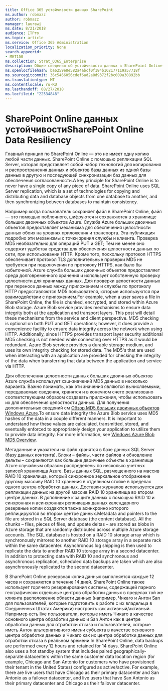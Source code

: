 ```yaml
---
title: Office 365 устойчивости данных SharePoint
ms.author: robmazz
author: robmazz
manager: laurawi
ms.date: 8/21/2018
audience: ITPro
ms.topic: article
ms.service: Office 365 Administration
localization_priority: None
search.appverid:
- MET150
ms.collection: Strat_O365_Enterprise
description: Общие сведения об устойчивости данных в SharePoint Online в Office 365.
ms.openlocfilehash: ba6259e8e582a4abcf0f184b162177119a57718f
ms.sourcegitcommit: 36c5466056cdef6ad2a8d9372f2bc009a30892bb
ms.translationtype: MT
ms.contentlocale: ru-RU
ms.lasthandoff: 08/27/2018
ms.locfileid: "22534848"
---
```

# <a name="sharepoint-online-data-resiliency"></a><span data-ttu-id="d0bfe-103">SharePoint Online данных устойчивости</span><span class="sxs-lookup"><span data-stu-id="d0bfe-103">SharePoint Online Data Resiliency</span></span>
<span data-ttu-id="d0bfe-p101">Главный принцип по SharePoint Online — это не имеет одну копию любой части данных. SharePoint Online с помощью репликации SQL Server, которая представляет собой набор технологий для копирования и распространения данных и объектов базы данных из одной базы данных в другую и последующей синхронизации баз данных для обеспечения согласованности.</span><span class="sxs-lookup"><span data-stu-id="d0bfe-p101">A key principle for SharePoint Online is to never have a single copy of any piece of data. SharePoint Online uses SQL Server replication, which is a set of technologies for copying and distributing data and database objects from one database to another, and then synchronizing between databases to maintain consistency.</span></span> 

<span data-ttu-id="d0bfe-p102">Например когда пользователь сохраняет файл в SharePoint Online, файл — это помощью поблочного, шифруются и сохраняются в хранилище больших двоичных объектов Azure. Служба Azure больших двоичных объектов предоставляет механизма для обеспечения целостности данных обоих на уровнях приложения и транспорта. Эта публикация подробно эти механизмы с точки зрения службы и клиента. Проверка MD5 необязательно для операций PUT и GET; Тем не менее оно содержит удобства средства для обеспечения целостности данных по сети, при использовании HTTP. Кроме того, поскольку протокол HTTPS обеспечивает протокол TLS дополнительные проверки MD5 не требуется при подключении по протоколу HTTPS, как было бы избыточной. Azure служба больших двоичных объектов предоставляет среда долговременного хранения и использует собственную проверку целостности для хранимых данных. Для проверки целостности данных при переносе данных между приложением и службы по протоколу HTTP предоставляются MD5 пользователя, которые используются при взаимодействии с приложением.</span><span class="sxs-lookup"><span data-stu-id="d0bfe-p102">For example, when a user saves a file in SharePoint Online, the file is chunked, encrypted, and stored within Azure Blob storage. Azure Blob service provides mechanisms to ensure data integrity both at the application and transport layers. This post will detail these mechanisms from the service and client perspective. MD5 checking is optional on both PUT and GET operations; however, it does provide a convenience facility to ensure data integrity across the network when using HTTP. Additionally, since HTTPS provides transport layer security additional MD5 checking is not needed while connecting over HTTPS as it would be redundant. Azure Blob service provides a durable storage medium, and uses its own integrity checking for stored data. The MD5's that are used when interacting with an application are provided for checking the integrity of the data when transferring that data between the application and service via HTTP.</span></span> 

<span data-ttu-id="d0bfe-p103">Для обеспечения целостности данных больших двоичных объектов Azure служба использует хэш-значений MD5 данных в несколько варианта. Важно понимать, как эти значения являются вычисляемыми, передаваемые сведения, хранятся и в конечном счете реализовано соответствующим образом создавать приложения, чтобы использовать их для обеспечения целостности данных. Для получения дополнительных сведений см [Обзор MD5 больших двоичных объектов Windows Azure](http://blogs.msdn.com/b/windowsazurestorage/archive/2011/02/18/windows-azure-blob-md5-overview.aspx).</span><span class="sxs-lookup"><span data-stu-id="d0bfe-p103">To ensure data integrity the Azure Blob service uses MD5 hashes of the data in a couple different manners. It is important to understand how these values are calculated, transmitted, stored, and eventually enforced to appropriately design your application to utilize them to provide data integrity. For more information, see [Windows Azure Blob MD5 Overview](http://blogs.msdn.com/b/windowsazurestorage/archive/2011/02/18/windows-azure-blob-md5-overview.aspx).</span></span> 

<span data-ttu-id="d0bfe-p104">Метаданные и указатели на файл хранятся в базе данных SQL Server (базу данных контента). Блоки – файлы, части файлов и обновление дельты – сохраняются как большие двоичные объекты в хранилище Azure случайным образом распределены по несколько учетных записей хранилища Azure. Базы данных SQL, размещенного на массив RAID 10 хранилища, который синхронное зеркальное отображение другому массиву RAID 10 хранения в отдельном стойке в пределах одного центра обработки данных. Доставки журналов используется для репликации данных на другой массив RAID 10 хранилища во втором центре данных. В дополнение к защите данных с помощью RAID 10 и синхронная и асинхронная репликация данных календарного резервные копии создаются также асинхронно которого реплицируются во втором центре данных.</span><span class="sxs-lookup"><span data-stu-id="d0bfe-p104">Metadata and pointers to the file are stored in a SQL Server database (the content database). All the chunks – files, pieces of files, and update deltas – are stored as blobs in Azure storage that are randomly distributed across multiple Azure storage accounts. The SQL database is hosted on a RAID 10 storage array which is synchronously mirrored to another RAID 10 storage array in a separate rack within the same datacenter. Asynchronous log shipping is then used to replicate the data to another RAID 10 storage array in a second datacenter. In addition to protecting data with RAID 10 and synchronous and asynchronous replication, scheduled data backups are taken which are also asynchronously replicated to the second datacenter.</span></span> 

<span data-ttu-id="d0bfe-p105">В SharePoint Online резервная копия данных выполняется каждые 12 часов и сохраняются в течение 14 дней. SharePoint Online также использует горячего резервирования системы, содержащей парного географически отдельные центров обработки данных в пределах той же клиента расположение области данных (например, Чикаго и Антон San для пользователей, которые подготовить к работе с их владельца в Соединенных Штатах Америки) настроить как активный/активный. Например есть live пользователи, которые иметь Чикаго в качестве основного центра обработки данных и San Антон как в центре обработки данных для отработки отказа и пользователей, которые иметь Антон альтернативного имени субъекта в качестве основного центра обработки данных и Чикаго как их центра обработки данных для отработки отказа в реальном времени.</span><span class="sxs-lookup"><span data-stu-id="d0bfe-p105">In SharePoint Online, data backups are performed every 12 hours and retained for 14 days. SharePoint Online also uses a hot standby system that includes paired geographically-separate datacenters within the same customer data location region (for example, Chicago and San Antonio for customers who have provisioned their tenant in the United States) configured as active/active. For example, there are live users that have Chicago as their primary datacenter and San Antonio as a failover datacenter, and live users that have San Antonio as their primary datacenter and Chicago as their failover datacenter.</span></span> 